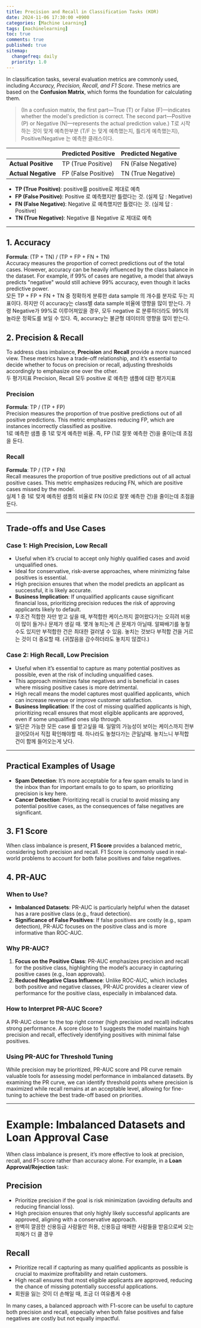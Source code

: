 ```yaml
---
title: Precision and Recall in Classification Tasks (KOR)
date: 2024-11-06 17:30:00 +0900
categories: [Machine Learning]
tags: [machinelearning]
toc: true
comments: true
published: true
sitemap:
  changefreq: daily
  priority: 1.0
---
```


In classification tasks, several evaluation metrics are commonly used, including *Accuracy, Precision, Recall, and F1 Score*. These metrics are based on the **Confusion Matrix**, which forms the foundation for calculating them.

> (In a confusion matrix, the first part—True (T) or False (F)—indicates whether the model's prediction is correct. The second part—Positive (P) or Negative (N)—represents the actual prediction value.) T로 시작하는 것이 맞게 예측한부분 (T/F 는 맞게 예측했는지, 틀리게 예측했는지), Positive/Negative 는 예측한 클래스이다.

|  | Predicted Positive | Predicted Negative |
|---|---------------------|---------------------|
| **Actual Positive** | TP (True Positive) | FN (False Negative) |
| **Actual Negative** | FP (False Positive) | TN (True Negative) |

- **TP (True Positive)**: positive를 positive로 제대로 예측
- **FP (False Positive)**: Positive 로 예측했지만 틀렸다는 것. (실제 답 : Negative)
- **FN (False Negative)**: Negative 로 예측했지만 틀렸다는 것. (실제 답 : Positive)
- **TN (True Negative)**: Negative 를 Negative 로 제대로 예측

---

## 1. Accuracy
**Formula**: (TP + TN) / (TP + FP + FN + TN)  
Accuracy measures the proportion of correct predictions out of the total cases. However, accuracy can be heavily influenced by the class balance in the dataset. For example, if 99% of cases are negative, a model that always predicts "negative" would still achieve 99% accuracy, even though it lacks predictive power.  
모든 TP + FP + FN + TN 중 정확하게 분류한 data sample 의 개수를 분자로 두는 지표이다. 하지만 이 accuracy는 class별 data sample 비율에 영향을 많이 받는다.
가령 Negative가 99%로 이루어져있을 경우, 모두 negative 로 분류하더라도 99%의 놀라운 정확도를 보일 수 있다. 즉, accuracy는 불균형 데이터의 영향을 많이 받는다.

## 2. Precision & Recall
To address class imbalance, **Precision** and **Recall** provide a more nuanced view. These metrics have a trade-off relationship, and it’s essential to decide whether to focus on precision or recall, adjusting thresholds accordingly to emphasize one over the other.  
두 평가지표 Precision, Recall 모두 positive 로 예측한 샘플에 대한 평가지표

### Precision
**Formula**: TP / (TP + FP)  
Precision measures the proportion of true positive predictions out of all positive predictions. This metric emphasizes reducing FP, which are instances incorrectly classified as positive.  
1로 예측한 샘플 중 1로 맞게 예측한 비율. 즉, FP (1로 잘못 예측한 건)을 줄이는데 초점을 둔다.

### Recall
**Formula**: TP / (TP + FN)  
Recall measures the proportion of true positive predictions out of all actual positive cases. This metric emphasizes reducing FN, which are positive cases missed by the model.  
실제 1 중 1로 맞게 예측된 샘플의 비율로 FN (0으로 잘못 예측한 건)을 줄이는데 초점을 둔다.

---

## Trade-offs and Use Cases

### Case 1: High Precision, Low Recall
- Useful when it’s crucial to accept only highly qualified cases and avoid unqualified ones.
- Ideal for conservative, risk-averse approaches, where minimizing false positives is essential.
- High precision ensures that when the model predicts an applicant as successful, it is likely accurate.
- **Business Implication**: If unqualified applicants cause significant financial loss, prioritizing precision reduces the risk of approving applicants likely to default.
- 무조건 적합한 자만 받고 싶을 때, 부적합한 케이스까지 끌어왔다가는 오히려 비용이 많이 들거나 문제가 생길 때. 몇개 놓치는게 큰 문제가 아닐때. 알짜배기를 놓칠 수도 있지만 부적합한 건은 최대한 걸러낼 수 있음. 놓치는 것보다 부적합 건을 거르는 것이 더 중요할 때. (귀찮음을 감수하더라도 놓치지 않겠다.)

### Case 2: High Recall, Low Precision
- Useful when it’s essential to capture as many potential positives as possible, even at the risk of including unqualified cases.
- This approach minimizes false negatives and is beneficial in cases where missing positive cases is more detrimental.
- High recall means the model captures most qualified applicants, which can increase revenue or improve customer satisfaction.
- **Business Implication**: If the cost of missing qualified applicants is high, prioritizing recall ensures that most eligible applicants are approved, even if some unqualified ones slip through.
- 일단은 가능한 모든 case 를 받고싶을 때. 일말의 가능성이 보이는 케이스까지 전부 끌어모아서 직접 확인해야할 때. 하나라도 놓쳤다가는 큰일날때. 놓치느니 부적합 건이 함께 들어오는게 낫다.

---

## Practical Examples of Usage
- **Spam Detection**: It’s more acceptable for a few spam emails to land in the inbox than for important emails to go to spam, so prioritizing precision is key here.
- **Cancer Detection**: Prioritizing recall is crucial to avoid missing any potential positive cases, as the consequences of false negatives are significant.

## 3. F1 Score
When class imbalance is present, **F1 Score** provides a balanced metric, considering both precision and recall. F1 Score is commonly used in real-world problems to account for both false positives and false negatives.

## 4. PR-AUC
### When to Use?
- **Imbalanced Datasets**: PR-AUC is particularly helpful when the dataset has a rare positive class (e.g., fraud detection).
- **Significance of False Positives**: If false positives are costly (e.g., spam detection), PR-AUC focuses on the positive class and is more informative than ROC-AUC.

### Why PR-AUC?
1. **Focus on the Positive Class**: PR-AUC emphasizes precision and recall for the positive class, highlighting the model’s accuracy in capturing positive cases (e.g., loan approvals).
2. **Reduced Negative Class Influence**: Unlike ROC-AUC, which includes both positive and negative classes, PR-AUC provides a clearer view of performance for the positive class, especially in imbalanced data.

### How to Interpret PR-AUC Score?
A PR-AUC closer to the top right corner (high precision and recall) indicates strong performance. A score close to 1 suggests the model maintains high precision and recall, effectively identifying positives with minimal false positives.

### Using PR-AUC for Threshold Tuning
While precision may be prioritized, PR-AUC score and PR curve remain valuable tools for assessing model performance in imbalanced datasets. By examining the PR curve, we can identify threshold points where precision is maximized while recall remains at an acceptable level, allowing for fine-tuning to achieve the best trade-off based on priorities.

---

# Example: Imbalanced Datasets and Loan Approval Case

When class imbalance is present, it’s more effective to look at precision, recall, and F1-score rather than accuracy alone. For example, in a **Loan Approval/Rejection** task:

## Precision
- Prioritize precision if the goal is risk minimization (avoiding defaults and reducing financial loss).
- High precision ensures that only highly likely successful applicants are approved, aligning with a conservative approach.
- 완벽히 깔끔한 신용등급 사람들만 허용, 신용등급 애매한 사람들을 받음으로써 오는 피해가 더 클 경우


## Recall
- Prioritize recall if capturing as many qualified applicants as possible is crucial to maximize profitability and retain customers.
- High recall ensures that most eligible applicants are approved, reducing the chance of missing potentially successful applications.
- 회원을 잃는 것이 더 손해일 때, 조금 더 여유롭게 수용

In many cases, a balanced approach with F1-score can be useful to capture both precision and recall, especially when both false positives and false negatives are costly but not equally impactful.